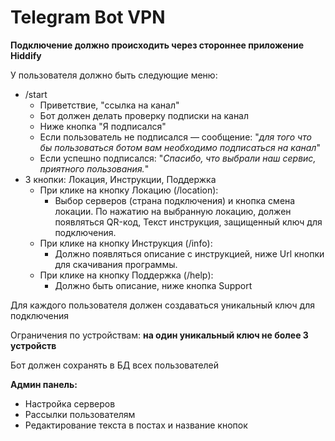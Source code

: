 # Telegram Bot VPN

**Подключение должно происходить через стороннее приложение Hiddify**

У пользователя должно быть следующие меню: 
* /start 
  * Приветствие, "ссылка на канал" 
  * Бот должен делать проверку подписки на канал
  * Ниже кнопка "Я подписался"
  * Если пользователь не подписался — сообщение: "_для того что бы пользоваться ботом вам необходимо подписаться на канал_" 
  * Если успешно подписался: "_Спасибо, что выбрали наш сервис, приятного пользования._"
* 3 кнопки: Локация, Инструкции, Поддержка 
  * При клике на кнопку Локацию (/location): 
    * Выбор серверов (страна подключения) и кнопка смена локации. По нажатию на выбранную локацию, должен появляться QR-код, Текст инструкция, защищенный ключ для подключения.
  * При клике на кнопку Инструкция (/info): 
    * Должно появляться описание с инструкцией, ниже Url кнопки для скачивания программы.
  * При клике на кнопку Поддержка (/help): 
    * Должно быть описание, ниже кнопка Support 

Для каждого пользователя должен создаваться уникальный ключ для подключения

Ограничения по устройствам: **на один уникальный ключ не более 3 устройств** 

Бот должен сохранять в БД всех пользователей 

**Админ панель:** 
* Настройка серверов 
* Рассылки пользователям
* Редактирование текста в постах и название кнопок
